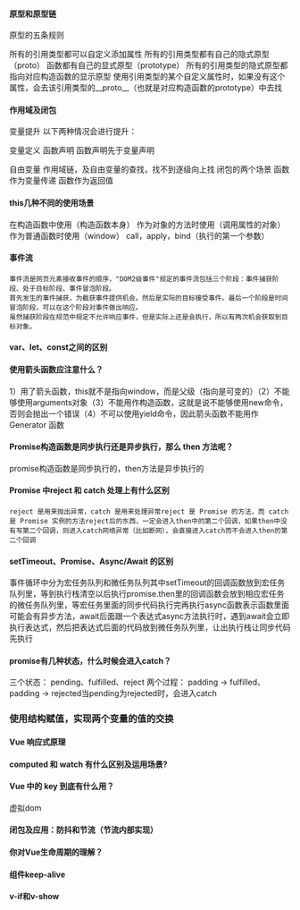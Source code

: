 #### 原型和原型链
原型的五条规则

所有的引用类型都可以自定义添加属性
所有的引用类型都有自己的隐式原型（proto）
函数都有自己的显式原型（prototype）
所有的引用类型的隐式原型都指向对应构造函数的显示原型
使用引用类型的某个自定义属性时，如果没有这个属性，会去该引用类型的__proto__（也就是对应构造函数的prototype）中去找

#### 作用域及闭包
变量提升
以下两种情况会进行提升：

变量定义
函数声明
函数声明先于变量声明

自由变量
作用域链，及自由变量的查找，找不到逐级向上找
闭包的两个场景
函数作为变量传递
函数作为返回值


#### this几种不同的使用场景

在构造函数中使用（构造函数本身）
作为对象的方法时使用（调用属性的对象）
作为普通函数时使用（window）
call，apply，bind（执行的第一个参数）

#### 事件流
	事件流是网页元素接收事件的顺序，"DOM2级事件"规定的事件流包括三个阶段：事件捕获阶段、处于目标阶段、事件冒泡阶段。
	首先发生的事件捕获，为截获事件提供机会。然后是实际的目标接受事件。最后一个阶段是时间冒泡阶段，可以在这个阶段对事件做出响应。
	虽然捕获阶段在规范中规定不允许响应事件，但是实际上还是会执行，所以有两次机会获取到目标对象。
	
#### var、let、const之间的区别

#### 使用箭头函数应注意什么？
1）用了箭头函数，this就不是指向window，而是父级（指向是可变的）（2）不能够使用arguments对象（3）不能用作构造函数，这就是说不能够使用new命令，否则会抛出一个错误（4）不可以使用yield命令，因此箭头函数不能用作 Generator 函数

#### Promise构造函数是同步执行还是异步执行，那么 then 方法呢？
promise构造函数是同步执行的，then方法是异步执行的

#### Promise 中reject 和 catch 处理上有什么区别
	reject 是用来抛出异常，catch 是用来处理异常reject 是 Promise 的方法，而 catch 是 Promise 实例的方法reject后的东西，一定会进入then中的第二个回调，如果then中没有写第二个回调，则进入catch网络异常（比如断网），会直接进入catch而不会进入then的第二个回调


#### setTimeout、Promise、Async/Await 的区别
事件循环中分为宏任务队列和微任务队列其中setTimeout的回调函数放到宏任务队列里，等到执行栈清空以后执行promise.then里的回调函数会放到相应宏任务的微任务队列里，等宏任务里面的同步代码执行完再执行async函数表示函数里面可能会有异步方法，await后面跟一个表达式async方法执行时，遇到await会立即执行表达式，然后把表达式后面的代码放到微任务队列里，让出执行栈让同步代码先执行

#### promise有几种状态，什么时候会进入catch？
三个状态：
pending、fulfilled、reject
两个过程：
padding -> fulfilled、padding -> rejected当pending为rejected时，会进入catch

### 使用结构赋值，实现两个变量的值的交换
#### Vue 响应式原理
	
#### computed 和 watch 有什么区别及运用场景?

#### Vue 中的 key 到底有什么用？
虚拟dom

#### 闭包及应用：防抖和节流（节流内部实现）
#### 你对Vue生命周期的理解？
#### 组件keep-alive
#### v-if和v-show
####

